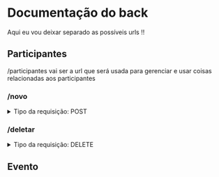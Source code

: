 <h1>Documentação do back</h1>
Aqui eu vou deixar separado as possíveis urls !!

## Participantes
<p><bolder>/participantes</bolder> vai ser a url que será usada para gerenciar e usar coisas relacionadas aos participantes</p>

<h3>/novo</h3>

<details>
<summary>Tipo da requisição: POST</summary>
  
<p>A combinação da url fica: "{urlpadrao}/participantes/novo"</p>
<p>Nesta url, você consegue inserir um novo participante no banco! <br>
Será necessario enviar os dados no corpo da requisição!</p>
Algo assim:

```javascript
  {
    cpf: "11111111111",
    nome: "example",
    tel: "021111111111",
    prof: "Desenvolvedor"
  } 
```

Neste exemplo, teríamos o seguinte resultado como resposta caso o resultado seja **200**:

```typescript
{
  "result": {
    "fieldCount": 0,
    "affectedRows": 1,
    "insertId": 0,
    "info": "",
    "serverStatus": 2,
    "warningStatus": 0,
    "changedRows": 0
  },
  "insertedData": {
    "cpf": "11111111111",
    "nome": "example",
    "telefone": "021111111111",
    "profissao": "Desenvolvedor",
    "status": "Aguardando Confirmacao"
  }
}
```
Vale ressaltar que o _status_ vai com o valor "Aguardando Confirmação" de padrão
<br>
Todos os atributos são do tipo string
<br> <br>
</details>

<h3>/deletar</h3>
<details>
<summary>Tipo da requisição: DELETE</summary> 
<p>Nesta url, você consegue deletar um participante do banco! <br>
Será necessário enviar apenas o cpf no body</p>
Ex.:

```javascript
{
  cpf: "12345678912"
}
```
</details>


## Evento